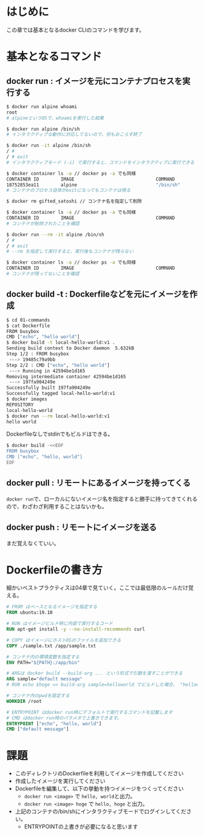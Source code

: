 # はじめに
この章では基本となるdocker CLIのコマンドを学びます。

# 基本となるコマンド

## docker run : イメージを元にコンテナプロセスを実行する

```bash
$ docker run alpine whoami 
root
# alpineというOSで、whoamiを実行した結果

$ docker run alpine /bin/sh
# インタラクティブな動作に対応してないので、何もおこらず終了 

$ docker run -it alpine /bin/sh
/ #
/ # exit
# インタラクティブモード (-i) で実行すると、コマンドをインタラクティブに実行できる

$ docker container ls -a // docker ps -a でも同様
CONTAINER ID        IMAGE                              COMMAND                   CREATED              STATUS                         PORTS                                            NAMES
18752853ea11        alpine                             "/bin/sh"                 About a minute ago   Exited (130) 24 seconds ago                                                     gifted_satoshi
# コンテナのプロセス自体がexitになってもコンテナは残る

$ docker rm gifted_satoshi // コンテナ名を指定して削除

$ docker container ls -a // docker ps -a でも同様
CONTAINER ID        IMAGE                              COMMAND                   CREATED              STATUS                         PORTS                                            NAMES
# コンテナが削除されたことを確認

$ docker run --rm -it alpine /bin/sh
/ #
/ # exit
# --rm を指定して実行すると、実行後もコンテナが残らない

$ docker container ls -a // docker ps -a でも同様
CONTAINER ID        IMAGE                              COMMAND                   CREATED              STATUS                         PORTS                                            NAMES
# コンテナが残ってないことを確認
```

## docker build -t <imageName> <context> : Dockerfileなどを元にイメージを作成

```bash
$ cd 01-commands
$ cat Dockerfile
FROM busybox
CMD ["echo", "hello world"]
$ docker build -t local-hello-world:v1 .
Sending build context to Docker daemon  5.632kB
Step 1/2 : FROM busybox
 ---> 19485c79a9bb
Step 2/2 : CMD ["echo", "hello world"]
 ---> Running in 42594be1d165
Removing intermediate container 42594be1d165
 ---> 197fa904249e
Successfully built 197fa904249e
Successfully tagged local-hello-world:v1
$ docker images
REPOSITORY                                                              TAG                 IMAGE ID            CREATED             SIZE
local-hello-world                                                              v1                  197fa904249e        6 minutes ago       1.22MB
$ docker run --rm local-hello-world:v1
hello world
```

Dockerfileなしでstdinでもビルドはできる。

```bash
$ docker build -<<EOF
FROM busybox
CMD ["echo", "hello, world"]
EOF
```
## docker pull : リモートにあるイメージを持ってくる
`docker run`で、ローカルにないイメージ名を指定すると勝手に持ってきてくれるので、わざわざ利用することはないかも。

## docker push : リモートにイメージを送る
まだ覚えなくていい。

# Dockerfileの書き方

細かいベストプラクティスは04章で見ていく。ここでは最低限のルールだけ覚える。

```Dockerfile
# FROM はベースとなるイメージを指定する
FROM ubuntu:19.10

# RUN はイメージビルド時に内部で実行するコード 
RUN apt-get install -y --no-install-recommends curl

# COPY はイメージにホストOSのファイルを追加できる
COPY ./sample.txt /app/sample.txt

# コンテナ内の環境変数を指定する
ENV PATH="${PATH}:/app/bin"

# ARGは docker build --build-arg ... という形式で引数を渡すことができる
ARG sample="default message"
# RUN echo $hoge => build-arg sample=helloworld でビルドした場合、 "helloworld"が出力

# コンテナ内のpwdを設定する
WORKDIR /root

# ENTRYPOINT はdocker run時にデフォルトで実行するコマンドを記載します
# CMD はdocker run時のパラメタで上書きできます。
ENTRYPOINT ["echo", "hello, world"]
CMD ["default message"]
```

# 課題

- このディレクトリのDockerfileを利用してイメージを作成してください
- 作成したイメージを実行してください
- Dockerfileを編集して、以下の挙動を持つイメージをつくってください
  - `docker run <image>` で `hello, world`と出力。
  - `docker run <image> hoge` で `hello, hoge` と出力。
- 上記のコンテナの/bin/shにインタラクティブモードでログインしてください。
  - ENTRYPOINTの上書きが必要になると思います